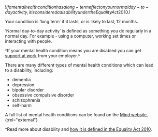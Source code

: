 $!If a mental health condition has a long-term effect on your normal day-to-day activity, it is considered a disability under the Equality Act 2010.$!

Your condition is ‘long term’ if it lasts, or is likely to last, 12 months. 

‘Normal day-to-day activity’ is defined as something you do regularly in a normal day. For example - using a computer, working set times or interacting with people. 

^If your mental health condition means you are disabled you can get [support at work](/if-you-become-disabled/if-youre-in-employment-and-become-disabled "Support at work") from your employer.^

There are many different types of mental health conditions which can lead to a disability, including:

- dementia
- depression
- bipolar disorder
- obsessive compulsive disorder
- schizophrenia
- self-harm

A full list of mental health conditions can be found on the [Mind website.](http://www.mind.org.uk/help/diagnoses_and_conditions "full list of mental health conditions"){:rel="external"}

^Read more about disability and [how it is defined in the Equality Act 2010](definition-of-disability-under-the-equality-act-2010 "Definition of disability - Equality Act 2010").
